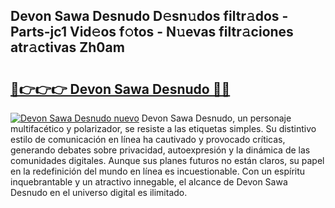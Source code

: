 ## Devon Sawa Desnudo D𝚎sn𝚞dos filtr𝚊dos - Parts-jc1 Vid𝚎os f𝚘tos - N𝚞evas filtr𝚊ciones atr𝚊ctivas Zh0am

# <h2><a href="http://mb5k5y4.tromn.icu/?c=Devon+Sawa+Desnudo">🔗👉👉👉 Devon Sawa Desnudo 🔗🔗</a></h2>

[![Devon Sawa Desnudo nuevo](https://i.imgur.com/pEAQMta.gif)](http://mb5k5y4.tromn.icu/?c=Devon+Sawa+Desnudo)
Devon Sawa Desnudo, un personaje multifacético y polarizador, se resiste a las etiquetas simples. Su distintivo estilo de comunicación en línea ha cautivado y provocado críticas, generando debates sobre privacidad, autoexpresión y la dinámica de las comunidades digitales. Aunque sus planes futuros no están claros, su papel en la redefinición del mundo en línea es incuestionable. Con un espíritu inquebrantable y un atractivo innegable, el alcance de Devon Sawa Desnudo en el universo digital es ilimitado.
